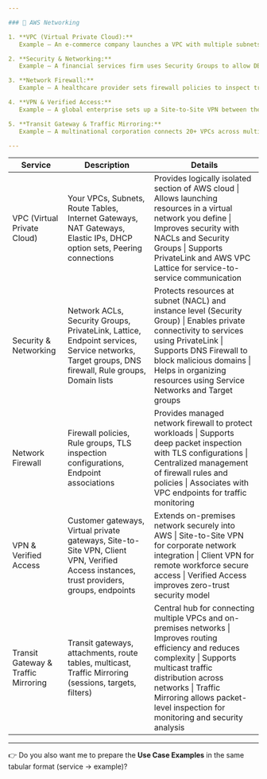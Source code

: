```yaml
---

### 📌 AWS Networking

1. **VPC (Virtual Private Cloud):**
   Example – An e-commerce company launches a VPC with multiple subnets (public for web servers, private for databases). Security groups allow only HTTPS to the web servers, and NAT gateways allow private instances to download updates securely.

2. **Security & Networking:**
   Example – A financial services firm uses Security Groups to allow DB access only from specific app servers. DNS Firewall blocks malicious domains, ensuring employees don’t accidentally connect to phishing sites.

3. **Network Firewall:**
   Example – A healthcare provider sets firewall policies to inspect traffic with TLS inspection for HIPAA compliance. Rule groups block unauthorized protocols, and firewall endpoints monitor traffic across VPCs.

4. **VPN & Verified Access:**
   Example – A global enterprise sets up a Site-to-Site VPN between their on-prem data center and AWS. Remote employees connect via Client VPN, and Verified Access ensures only authorized devices and users can log in.

5. **Transit Gateway & Traffic Mirroring:**
   Example – A multinational corporation connects 20+ VPCs across multiple regions using a Transit Gateway, simplifying routing. Security teams use Traffic Mirroring to capture packets and analyze potential threats in real time.

---
```


| **Service**                         | **Description**                                                                                                                                  | **Details**                                                                                                                                                                                                                                                                 |
| ----------------------------------- | ------------------------------------------------------------------------------------------------------------------------------------------------ | --------------------------------------------------------------------------------------------------------------------------------------------------------------------------------------------------------------------------------------------------------------------------- |
| VPC (Virtual Private Cloud)         | Your VPCs, Subnets, Route Tables, Internet Gateways, NAT Gateways, Elastic IPs, DHCP option sets, Peering connections                            | Provides logically isolated section of AWS cloud \| Allows launching resources in a virtual network you define \| Improves security with NACLs and Security Groups \| Supports PrivateLink and AWS VPC Lattice for service-to-service communication                         |
| Security & Networking               | Network ACLs, Security Groups, PrivateLink, Lattice, Endpoint services, Service networks, Target groups, DNS firewall, Rule groups, Domain lists | Protects resources at subnet (NACL) and instance level (Security Group) \| Enables private connectivity to services using PrivateLink \| Supports DNS Firewall to block malicious domains \| Helps in organizing resources using Service Networks and Target groups         |
| Network Firewall                    | Firewall policies, Rule groups, TLS inspection configurations, Endpoint associations                                                             | Provides managed network firewall to protect workloads \| Supports deep packet inspection with TLS configurations \| Centralized management of firewall rules and policies \| Associates with VPC endpoints for traffic monitoring                                          |
| VPN & Verified Access               | Customer gateways, Virtual private gateways, Site-to-Site VPN, Client VPN, Verified Access instances, trust providers, groups, endpoints         | Extends on-premises network securely into AWS \| Site-to-Site VPN for corporate network integration \| Client VPN for remote workforce secure access \| Verified Access improves zero-trust security model                                                                  |
| Transit Gateway & Traffic Mirroring | Transit gateways, attachments, route tables, multicast, Traffic Mirroring (sessions, targets, filters)                                           | Central hub for connecting multiple VPCs and on-premises networks \| Improves routing efficiency and reduces complexity \| Supports multicast traffic distribution across networks \| Traffic Mirroring allows packet-level inspection for monitoring and security analysis |

---

👉 Do you also want me to prepare the **Use Case Examples** in the same tabular format (service → example)?

